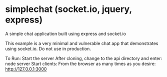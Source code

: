 simplechat (socket.io, jquery, express)
==========

A simple chat application built using express and socket.io

This example is a very minimal and vulnerable chat app that demonstrates using socket.io. Do not use in production.

To Run:
Start the server
After cloning, change to the api directory and enter: node server
Start clients: From the browser as many times as you desire: http://127.0.0.1:3000